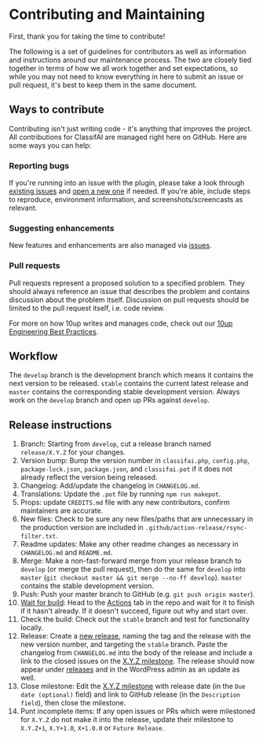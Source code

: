 # Contributing and Maintaining

First, thank you for taking the time to contribute!

The following is a set of guidelines for contributors as well as information and instructions around our maintenance process. The two are closely tied together in terms of how we all work together and set expectations, so while you may not need to know everything in here to submit an issue or pull request, it's best to keep them in the same document.

## Ways to contribute

Contributing isn't just writing code - it's anything that improves the project. All contributions for ClassifAI are managed right here on GitHub. Here are some ways you can help:

### Reporting bugs

If you're running into an issue with the plugin, please take a look through [existing issues](https://github.com/10up/classifai/issues) and [open a new one](https://github.com/10up/classifai/issues/new) if needed. If you're able, include steps to reproduce, environment information, and screenshots/screencasts as relevant.

### Suggesting enhancements

New features and enhancements are also managed via [issues](https://github.com/10up/classifai/issues).

### Pull requests

Pull requests represent a proposed solution to a specified problem. They should always reference an issue that describes the problem and contains discussion about the problem itself. Discussion on pull requests should be limited to the pull request itself, i.e. code review.

For more on how 10up writes and manages code, check out our [10up Engineering Best Practices](https://10up.github.io/Engineering-Best-Practices/).

## Workflow

The `develop` branch is the development branch which means it contains the next version to be released. `stable` contains the current latest release and `master` contains the corresponding stable development version. Always work on the `develop` branch and open up PRs against `develop`.

## Release instructions

1. Branch: Starting from `develop`, cut a release branch named `release/X.Y.Z` for your changes.
2. Version bump: Bump the version number in `classifai.php`, `config.php`, `package-lock.json`, `package.json`, and `classifai.pot` if it does not already reflect the version being released.
3. Changelog: Add/update the changelog in `CHANGELOG.md`.
4. Translations: Update the `.pot` file by running `npm run makepot`.
5. Props: update `CREDITS.md` file with any new contributors, confirm maintainers are accurate.
6. New files: Check to be sure any new files/paths that are unnecessary in the production version are included in `.github/action-release/rsync-filter.txt`.
7. Readme updates: Make any other readme changes as necessary in `CHANGELOG.md` and `README.md`.
8. Merge: Make a non-fast-forward merge from your release branch to `develop` (or merge the pull request), then do the same for `develop` into `master` (`git checkout master && git merge --no-ff develop`). `master` contains the stable development version.
9. Push: Push your master branch to GitHub (e.g. `git push origin master`).
10. [Wait for build](https://xkcd.com/303/): Head to the [Actions](https://github.com/10up/classifai/actions) tab in the repo and wait for it to finish if it hasn't already. If it doesn't succeed, figure out why and start over.
11. Check the build: Check out the `stable` branch and test for functionality locally.
12. Release: Create a [new release](https://github.com/10up/classifai/releases/new), naming the tag and the release with the new version number, and targeting the `stable` branch. Paste the changelog from `CHANGELOG.md` into the body of the release and include a link to the closed issues on the [X.Y.Z milestone](https://github.com/10up/classifai/milestone/#?closed=1).  The release should now appear under [releases](https://github.com/10up/classifai/releases) and in the WordPress admin as an update as well.
13. Close milestone: Edit the [X.Y.Z milestone](https://github.com/10up/classifai/milestone/#) with release date (in the `Due date (optional)` field) and link to GitHub release (in the `Description field`), then close the milestone.
14. Punt incomplete items: If any open issues or PRs which were milestoned for `X.Y.Z` do not make it into the release, update their milestone to `X.Y.Z+1`, `X.Y+1.0`, `X+1.0.0` or `Future Release`.
